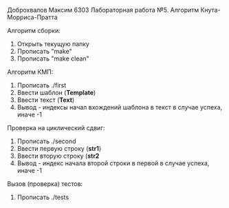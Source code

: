 
Доброхвалов Максим 6303
Лабораторная работа №5. Алгоритм Кнута-Морриса-Пратта

Алгоритм сборки:
1) Открыть текущую папку
2) Прописать "make"
3) Прописать "make clean"

Алгоритм КМП:
1) Прописать ./first
2) Ввести шаблон (__Template__)
3) Ввести текст (__Text__)
4) Вывод - индексы начал вхождений шаблона в текст в случае успеха, иначе -1

Проверка на циклический сдвиг:
1) Прописать ./second
2) Ввести первую строку (__str1__)
3) Ввести вторую строку (__str2__
4) Вывод - индекс начала второй строки в первой в случае успеха, иначе -1

Вызов (проверка) тестов:
1) Прописать ./tests